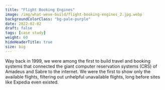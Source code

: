 ```yaml
---
title: "Flight Booking Engines"
image: /img/what-weve-build/flight-booking-engines_2.jpg.webp
backgroundColorClass: "bg-pale-purple"
date: 2022-02-02
draft: false
tags: [case study]
weight: 60
hideHeaderTitle: true
size: big
---
```


Way back in 1999, we were among the first to build travel and booking systems that connected the giant computer reservation systems (CRS) of Amadeus and Sabre to the internet. We were the first to show only the available flights, filtering out unhelpful unavailable flights, long before sites like Expedia even existed.
